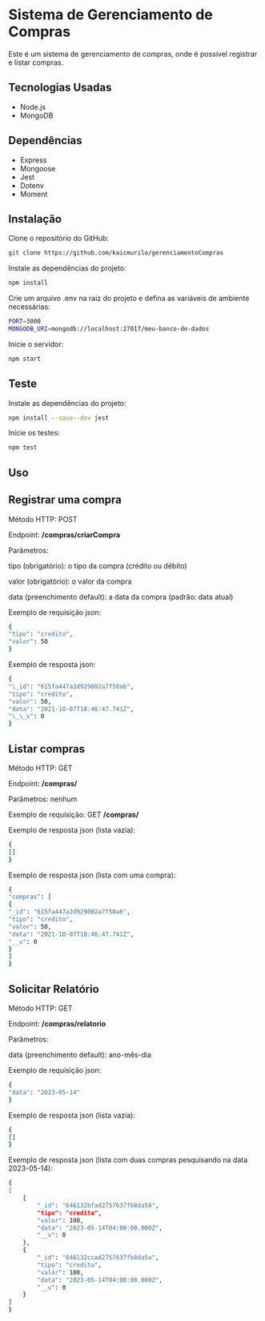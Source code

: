 # Sistema de Gerenciamento de Compras

Este é um sistema de gerenciamento de compras, onde é possível registrar e listar compras.

## Tecnologias Usadas

- Node.js
- MongoDB

## Dependências

- Express
- Mongoose
- Jest
- Dotenv
- Moment

## Instalação

Clone o repositório do GitHub:

```bash
git clone https://github.com/kaicmurilo/gerenciamentoCompras
```

Instale as dependências do projeto:

```bash
npm install
```

Crie um arquivo .env na raiz do projeto e defina as variáveis de ambiente necessárias:

```bash
PORT=3000
MONGODB_URI=mongodb://localhost:27017/meu-banco-de-dados
```

Inicie o servidor:

```bash
npm start
```

## Teste

Instale as dependências do projeto:

```bash
npm install --save--dev jest
```

Inicie os testes:

```bash
npm test
```

## Uso

## Registrar uma compra

Método HTTP: POST

Endpoint: **/compras/criarCompra**

Parâmetros:

tipo (obrigatório): o tipo da compra (crédito ou débito)

valor (obrigatório): o valor da compra

data (preenchimento default): a data da compra (padrão: data atual)

Exemplo de requisição json:

```bash
{
"tipo": "credito",
"valor": 50
}
```

Exemplo de resposta json:

```bash
{
"\_id": "615fa447a2d929002a7f50a6",
"tipo": "credito",
"valor": 50,
"data": "2021-10-07T18:46:47.741Z",
"\_\_v": 0
}
```

## Listar compras

Método HTTP: GET

Endpoint: **/compras/**

Parâmetros: nenhum

Exemplo de requisição: GET **/compras/**

Exemplo de resposta json (lista vazia):

```bash
{
[]
}
```

Exemplo de resposta json (lista com uma compra):

```bash
{
"compras": [
{
"_id": "615fa447a2d929002a7f50a6",
"tipo": "credito",
"valor": 50,
"data": "2021-10-07T18:46:47.741Z",
"__v": 0
}
]
}
```

## Solicitar Relatório

Método HTTP: GET

Endpoint: **/compras/relatorio**

Parâmetros:

data (preenchimento default): ano-mês-dia

Exemplo de requisição json:

```bash
{
"data": "2023-05-14"
}
```

Exemplo de resposta json (lista vazia):

```bash
{
[]
}
```

Exemplo de resposta json (lista com duas compras pesquisando na data 2023-05-14):

```bash
{
[
    {
        "_id": "646132bfad2757637fb8da58",
        "tipo": "credito",
        "valor": 100,
        "data": "2023-05-14T04:00:00.000Z",
        "__v": 0
    },
    {
        "_id": "646132ccad2757637fb8da5a",
        "tipo": "credito",
        "valor": 100,
        "data": "2023-05-14T04:00:00.000Z",
        "__v": 0
    }
]
}
```
